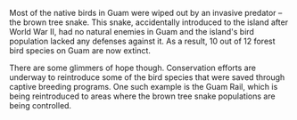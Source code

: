 Most of the native birds in Guam were wiped out by an invasive predator – the brown tree snake. This snake, accidentally introduced to the island after World War II, had no natural enemies in Guam and the island's bird population lacked any defenses against it. As a result, 10 out of 12 forest bird species on Guam are now extinct. 

There are some glimmers of hope though. Conservation efforts are underway to reintroduce some of the bird species that were saved through captive breeding programs. One such example is the Guam Rail, which is being reintroduced to areas where the brown tree snake populations are being controlled. 